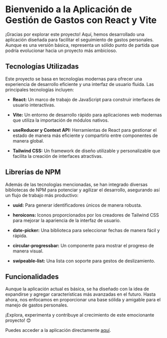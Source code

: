 # Bienvenido a la Aplicación de Gestión de Gastos con React y Vite

¡Gracias por explorar este proyecto! Aquí, hemos desarrollado una aplicación diseñada para facilitar el seguimiento de gastos personales. Aunque es una versión básica, representa un sólido punto de partida que podría evolucionar hacia un proyecto más ambicioso.

## Tecnologías Utilizadas

Este proyecto se basa en tecnologías modernas para ofrecer una experiencia de desarrollo eficiente y una interfaz de usuario fluida. Las principales tecnologías incluyen:

- **React:** Un marco de trabajo de JavaScript para construir interfaces de usuario interactivas.
  
- **Vite:** Un entorno de desarrollo rápido para aplicaciones web modernas que utiliza la importación de módulos nativos.
  
- **useReducer y Context API:** Herramientas de React para gestionar el estado de manera más eficiente y compartirlo entre componentes de manera global.

- **Tailwind CSS:** Un framework de diseño utilizable y personalizable que facilita la creación de interfaces atractivas.

## Librerías de NPM

Además de las tecnologías mencionadas, se han integrado diversas bibliotecas de NPM para potenciar y agilizar el desarrollo, asegurando así un flujo de trabajo más productivo:

- **uuid:** Para generar identificadores únicos de manera robusta.
  
- **heroicons:** Iconos proporcionados por los creadores de Tailwind CSS para mejorar la apariencia de la interfaz de usuario.
  
- **date-picker:** Una biblioteca para seleccionar fechas de manera fácil y rápida.
  
- **circular-progressbar:** Un componente para mostrar el progreso de manera visual.
  
- **swipeable-list:** Una lista con soporte para gestos de deslizamiento.

## Funcionalidades

Aunque la aplicación actual es básica, se ha diseñado con la idea de expandirse y agregar características más avanzadas en el futuro. Hasta ahora, nos enfocamos en proporcionar una base sólida y amigable para el manejo de gastos personales.

¡Explora, experimenta y contribuye al crecimiento de este emocionante proyecto! 😊

Puedes acceder a la aplicación directamente [aquí](https://spendcontroll.netlify.app/).
